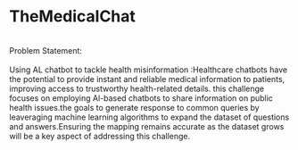 # TheMedicalChat
<br>
Problem Statement:
<br>
<br>
Using AL chatbot to tackle health misinformation :Healthcare chatbots have the potential to provide instant and reliable medical information to patients, improving access to trustworthy health-related details. this challenge focuses on employing Al-based chatbots to share information on public  health issues.the goals to generate response to common queries by leaveraging machine learning algorithms to expand the dataset of questions and answers.Ensuring the mapping remains accurate as the dataset grows will be a key aspect of addressing this challenge.
<br>
